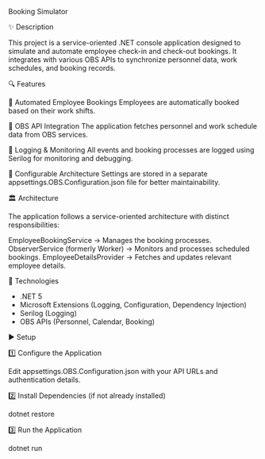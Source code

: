 Booking Simulator


✨ Description

This project is a service-oriented .NET console application designed to simulate and automate employee check-in and check-out bookings.
It integrates with various OBS APIs to synchronize personnel data, work schedules, and booking records.


🔍 Features

🔹 Automated Employee Bookings
Employees are automatically booked based on their work shifts.

🔹 OBS API Integration
The application fetches personnel and work schedule data from OBS services.

🔹 Logging & Monitoring
All events and booking processes are logged using Serilog for monitoring and debugging.

🔹 Configurable Architecture
Settings are stored in a separate appsettings.OBS.Configuration.json file for better maintainability.



🏛️ Architecture

The application follows a service-oriented architecture with distinct responsibilities:

EmployeeBookingService → Manages the booking processes.
ObserverService (formerly Worker) → Monitors and processes scheduled bookings.
EmployeeDetailsProvider → Fetches and updates relevant employee details.


🔧 Technologies

 - .NET 5
 - Microsoft Extensions (Logging, Configuration, Dependency Injection)
 - Serilog (Logging)
 - OBS APIs (Personnel, Calendar, Booking)


▶️ Setup

1️⃣ Configure the Application

Edit appsettings.OBS.Configuration.json with your API URLs and authentication details.

2️⃣ Install Dependencies (if not already installed)

 dotnet restore

3️⃣ Run the Application

 dotnet run

